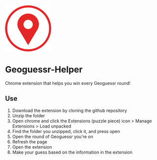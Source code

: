 ![logo](https://github.com/SkiingIsFun123/Geoguessr-Helper/blob/main/logo.png)

# Geoguessr-Helper

Chrome extension that helps you win every Geoguessr round!

## Use
   1. Download the extension by cloning the github repository
   2. Unzip the folder
   3. Open chrome and click the Extensions (puzzle piece) icon > Manage Extensions > Load unpacked
   4. Find the folder you unzipped, click it, and press open
   5. Open the round of Geoguessr you're on
   6. Refresh the page
   7. Open the extension
   8. Make your guess based on the information in the extension
